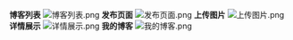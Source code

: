 **博客列表**
![博客列表.png](http://ww1.sinaimg.cn/large/006qms0Zgy1g8aawtxq5sj310t0b23yu.jpg)
**发布页面**
![发布页面.png](http://ww1.sinaimg.cn/large/006qms0Zgy1g8aayp9jpqj310s0ep0t2.jpg)
**上传图片**
![上传图片.png](http://ww1.sinaimg.cn/large/006qms0Zgy1g8aazmu780j30bu05zdfp.jpg)
**详情展示**
![详情展示.png](http://ww1.sinaimg.cn/large/006qms0Zgy1g8ab2kfx9uj30nj04yaa9.jpg)
**我的博客**
![我的博客.png](http://ww1.sinaimg.cn/large/006qms0Zgy1g8abglb2g2j310k0b60t8.jpg)